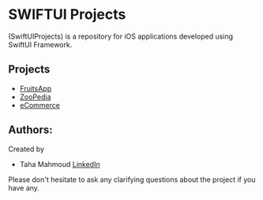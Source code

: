 # SWIFTUI Projects

(SwiftUIProjects) is a repository for iOS applications developed using SwiftUI Framework.

## Projects
- [FruitsApp](https://github.com/TahaMahmoud/SwiftUIProjects/tree/main/FruitsApp)
- [ZooPedia](https://github.com/TahaMahmoud/SwiftUIProjects/tree/main/ZooPedia)
- [eCommerce](https://github.com/TahaMahmoud/SwiftUIProjects/tree/main/eCommerce)


## Authors:
Created by 
- Taha Mahmoud [LinkedIn](https://www.linkedin.com/in/engtahamahmoud/)

Please don't hesitate to ask any clarifying questions about the project if you have any.
